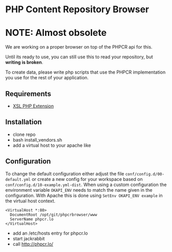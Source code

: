 # PHP Content Repository Browser

# NOTE: Almost obsolete

We are working on a proper browser on top of the PHPCR api for this.

Until its ready to use, you can still use this to read your repository, but **writing is broken**.

To create data, please write php scripts that use the PHPCR implementation you use for the rest of your application.

## Requirements

* [XSL PHP Extension](http://php.net/manual/en/book.xsl.php)

## Installation
* clone repo
* bash install_vendors.sh
* add a virtual host to your apache like

## Configuration
To change the default configuration either adjust the file `conf/config.d/00-default.yml` or create a new config for your workspace based on `conf/config.d/10-example.yml-dist`. When using a custom configuration the environment variable `OKAPI_ENV` needs to match the name given in the configuration. With Apache this is done using `SetEnv OKAPI_ENV example` in the virtual host context.

```
<VirtualHost *:80>
  DocumentRoot /opt/git/phpcrbrowser/www
  ServerName phpcr.lo
</VirtualHost>
```

* add an /etc/hosts entry for phpcr.lo
* start jackrabbit
* call http://phpcr.lo/

